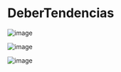 # DeberTendencias

![image](https://user-images.githubusercontent.com/91167307/197658686-14314c8b-7ce0-4f65-8fe1-238a70de4f7a.png)

![image](https://user-images.githubusercontent.com/91167307/197658885-7bdef814-e731-4492-8541-4ec06421992e.png)


![image](https://user-images.githubusercontent.com/91167307/197659010-3183ba89-ae4c-4c29-b980-a3e9fe6e9292.png)
